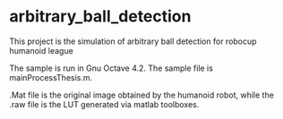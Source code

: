 # arbitrary_ball_detection
This project is the simulation of arbitrary ball detection for robocup humanoid league

The sample is run in Gnu Octave 4.2. 
The sample file is mainProcessThesis.m. 

.Mat file is the original image obtained by the humanoid robot, while the .raw file is the LUT generated via matlab toolboxes. 
